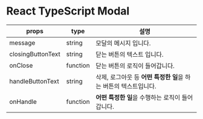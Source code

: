 # React TypeScript Modal

props|type|설명
---|---|---
message|string|모달의 메시지 입니다.
closingButtonText|string|닫는 버튼의 텍스트 입니다.
onClose|function|닫는 버튼의 로직이 들어갑니다.
handleButtonText|string|삭제, 로그아웃 등 **어떤 특정한 일**을 하는 버튼의 텍스트입니다.
onHandle|function|**어떤 특정한 일**을 수행하는 로직이 들어갑니다.
